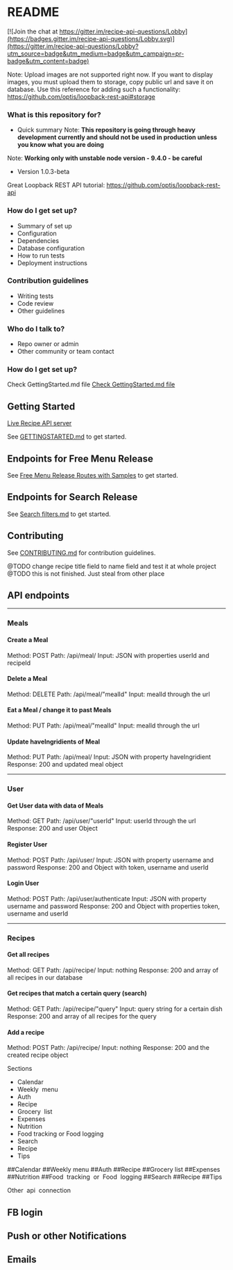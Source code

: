 # README #



[![Join the chat at https://gitter.im/recipe-api-questions/Lobby](https://badges.gitter.im/recipe-api-questions/Lobby.svg)](https://gitter.im/recipe-api-questions/Lobby?utm_source=badge&utm_medium=badge&utm_campaign=pr-badge&utm_content=badge)


Note: Upload images are not supported right now. If you want to display images, you must upload them to storage, copy public url and save it on database.
Use this reference for adding such a functionality: https://github.com/optis/loopback-rest-api#storage


### What is this repository for? ###

* Quick summary
Note: **This repository is going through heavy development currently and should not be used in production unless you know what you are doing**

Note: **Working only with unstable node version - 9.4.0 - be careful**

* Version 1.0.3-beta



Great Loopback REST API tutorial: https://github.com/optis/loopback-rest-api

### How do I get set up? ###

* Summary of set up
* Configuration
* Dependencies
* Database configuration
* How to run tests
* Deployment instructions

### Contribution guidelines ###

* Writing tests
* Code review
* Other guidelines

### Who do I talk to? ###

* Repo owner or admin
* Other community or team contact


### How do I get set up? ###
Check GettingStarted.md file
[Check GettingStarted.md file](https://github.com/atherdon/recipe-api-only/blob/master/GETTINGSTARTED.md)



## Getting Started

[Live Recipe API server](https://recipe-api-loopback.herokuapp.com/)

See [GETTINGSTARTED.md](GETTINGSTARTED.md) to get started.

## Endpoints for Free Menu Release

See [Free Menu Release Routes with Samples](FreeMenu.md) to get started.

## Endpoints for Search Release

See [Search filters.md](SEARCH.md) to get started.

## Contributing

See [CONTRIBUTING.md](CONTRIBUTING.md) for contribution guidelines.

@TODO change recipe title field to name field and test it at whole project
@TODO this is not finished. Just steal from other place
## API endpoints
--------------------------------------------------------------

### Meals
#### Create a Meal
Method: POST
Path: /api/meal/
Input: JSON with properties userId and recipeId


#### Delete a Meal
Method: DELETE
Path: /api/meal/"mealId"
Input: mealId through the url


#### Eat a Meal / change it to past Meals
Method: PUT
Path: /api/meal/"mealId"
Input: mealId through the url

#### Update haveIngridients of Meal
Method: PUT
Path: /api/meal/
Input: JSON with property haveIngridient
Response: 200 and updated meal object

--------------------------------------------------------------

### User
#### Get User data with data of Meals
Method: GET
Path: /api/user/"userId"
Input: userId through the url
Response: 200 and user Object

#### Register User
Method: POST
Path: /api/user/
Input: JSON with property username and password
Response: 200 and Object with token, username and userId

#### Login User
Method: POST
Path: /api/user/authenticate
Input: JSON with property username and password
Response: 200 and Object with properties token, username and userId

--------------------------------------------------------------

### Recipes
#### Get all recipes
Method: GET
Path: /api/recipe/
Input: nothing
Response: 200 and array of all recipes in our database

#### Get recipes that match a certain query (search)
Method: GET
Path: /api/recipe/"query"
Input: query string for a certain dish
Response: 200 and array of all recipes for the query

#### Add a recipe
Method: POST
Path: /api/recipe/
Input: nothing
Response: 200 and the created recipe object



Sections
* Calendar
* Weekly​ ​ menu
* Auth
* Recipe
* Grocery​ ​ list
* Expenses
* Nutrition
* Food​ ​tracking​ ​or ​Food​​ logging
* Search
* Recipe
* Tips

##Calendar
##Weekly​​ menu
##Auth
##Recipe
##Grocery​ ​list
##Expenses
##Nutrition
##Food​ ​ tracking​ ​ or​ ​ Food​ ​ logging
##Search
##Recipe
##Tips

Other​ ​ api​ ​ connection
## FB​ login
## Push​​ or​​ other​​ Notifications
## Emails
